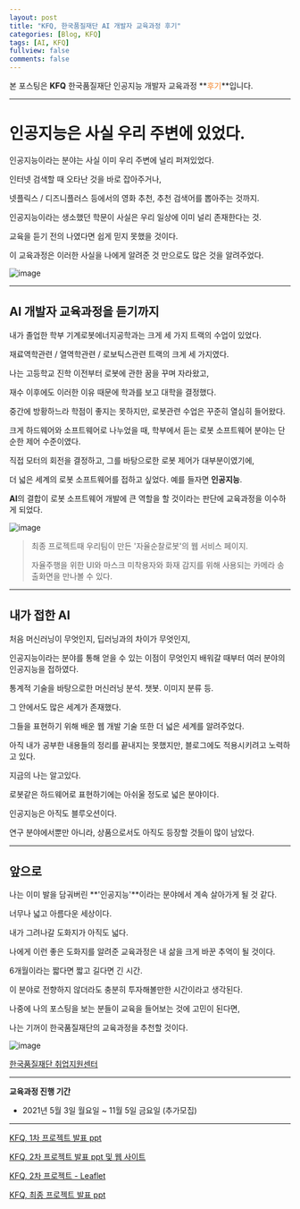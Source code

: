 ```yaml
---
layout: post
title: "KFQ, 한국품질재단 AI 개발자 교육과정 후기"
categories: [Blog, KFQ]
tags: [AI, KFQ]
fullview: false
comments: false
---
```


본 포스팅은 **KFQ** 한국품질재단 인공지능 개발자 교육과정 **<span style="color:#F58224">후기</span>**입니다.

---

# 인공지능은 사실 우리 주변에 있었다.

인공지능이라는 분야는 사실 이미 우리 주변에 널리 퍼져있었다.

인터넷 검색할 때 오타난 것을 바로 잡아주거나, 

넷플릭스 / 디즈니플러스 등에서의 영화 추천, 추천 검색어를 뽑아주는 것까지.

인공지능이라는 생소했던 학문이 사실은 우리 일상에 이미 널리 존재한다는 것.

교육을 듣기 전의 나였다면 쉽게 믿지 못했을 것이다.

이 교육과정은 이러한 사실을 나에게 알려준 것 만으로도 많은 것을 알려주었다.

![image](https://user-images.githubusercontent.com/84369912/143471832-c033014c-9438-40a0-af68-6d4fdf830b81.png)

---

## AI 개발자 교육과정을 듣기까지

내가 졸업한 학부 기계로봇에너지공학과는 크게 세 가지 트랙의 수업이 있었다.

재료역학관련 / 열역학관련 / 로보틱스관련 트랙의 크게 세 가지였다.

나는 고등학교 진학 이전부터 로봇에 관한 꿈을 꾸며 자라왔고, 

재수 이후에도 이러한 이유 때문에 학과를 보고 대학을 결정했다.

중간에 방황하느라 학점이 좋지는 못하지만, 로봇관련 수업은 꾸준히 열심히 들어왔다.

크게 하드웨어와 소프트웨어로 나누었을 때, 학부에서 듣는 로봇 소프트웨어 분야는 단순한 제어 수준이였다.

직접 모터의 회전을 결정하고, 그를 바탕으로한 로봇 제어가 대부분이였기에,

더 넓은 세계의 로봇 소프트웨어를 접하고 싶었다. 예를 들자면 **인공지능**.

**AI**의 결합이 로봇 소프트웨어 개발에 큰 역할을 할 것이라는 판단에 교육과정을 이수하게 되었다.

![image](https://user-images.githubusercontent.com/84369912/143472043-9911c1da-c0ee-4ac2-9b97-6ab08a91b7c2.png)
> 최종 프로젝트때 우리팀이 만든 '자율순찰로봇'의 웹 서비스 페이지.
>
> 자율주행을 위한 UI와 마스크 미착용자와 화재 감지를 위해 사용되는 카메라 송출화면을 만나볼 수 있다.

---

## 내가 접한 AI

처음 머신러닝이 무엇인지, 딥러닝과의 차이가 무엇인지,

인공지능이라는 분야를 통해 얻을 수 있는 이점이 무엇인지 배워갈 때부터 여러 분야의 인공지능을 접하였다.

통계적 기술을 바탕으로한 머신러닝 분석. 챗봇. 이미지 분류 등.

그 안에서도 많은 세계가 존재했다.

그들을 표현하기 위해 배운 웹 개발 기술 또한 더 넓은 세계를 알려주었다.

아직 내가 공부한 내용들의 정리를 끝내지는 못했지만, 블로그에도 적용시키려고 노력하고 있다.

지금의 나는 알고있다.

로봇같은 하드웨어로 표현하기에는 아쉬울 정도로 넓은 분야이다.

인공지능은 아직도 블루오션이다.

연구 분야에서뿐만 아니라, 상품으로서도 아직도 등장할 것들이 많이 남았다.

---

## 앞으로

나는 이미 발을 담궈버린 **'인공지능'**이라는 분야에서 계속 살아가게 될 것 같다.

너무나 넓고 아름다운 세상이다.

내가 그려나갈 도화지가 아직도 넓다.

나에게 이런 좋은 도화지를 알려준 교육과정은 내 삶을 크게 바꾼 추억이 될 것이다.

6개월이라는 짧다면 짧고 길다면 긴 시간.

이 분야로 전향하지 않더라도 충분히 투자해볼만한 시간이라고 생각된다.

나중에 나의 포스팅을 보는 분들이 교육을 들어보는 것에 고민이 된다면,

나는 기꺼이 한국품질재단의 교육과정을 추천할 것이다.

![image](https://daoift3qrrnil.cloudfront.net/ggs/images/8775/original/%E1%84%92%E1%85%A1%E1%86%AB%E1%84%80%E1%85%AE%E1%86%A8%E1%84%91%E1%85%AE%E1%86%B7%E1%84%8C%E1%85%B5%E1%86%AF%E1%84%8C%E1%85%A2%E1%84%83%E1%85%A1%E1%86%AB_PC%E1%84%91%E1%85%A1%E1%86%B8%E1%84%8B%E1%85%A5%E1%86%B8%E1%84%87%E1%85%A2%E1%84%82%E1%85%A5_1119_%E1%84%8E%E1%85%AC%E1%84%8C%E1%85%A9%E1%86%BC.png?1637307106)

[한국품질재단 취업지원센터](http://kcm.kfq.or.kr/ '한국품질재단 취업지원센터')

---

**교육과정 진행 기간**
- 2021년 5월 3일 월요일 ~ 11월 5일 금요일 (추가모집)

---

[KFQ, 1차 프로젝트 발표 ppt](https://19tak.github.io/posts/01-prj1/)

[KFQ, 2차 프로젝트 발표 ppt 및 웹 사이트](https://19tak.github.io/posts/01-prj2/)

[KFQ, 2차 프로젝트 - Leaflet](https://19tak.github.io/posts/02-prj2/)

[KFQ, 최종 프로젝트 발표 ppt](https://19tak.github.io/posts/01-prj3/)